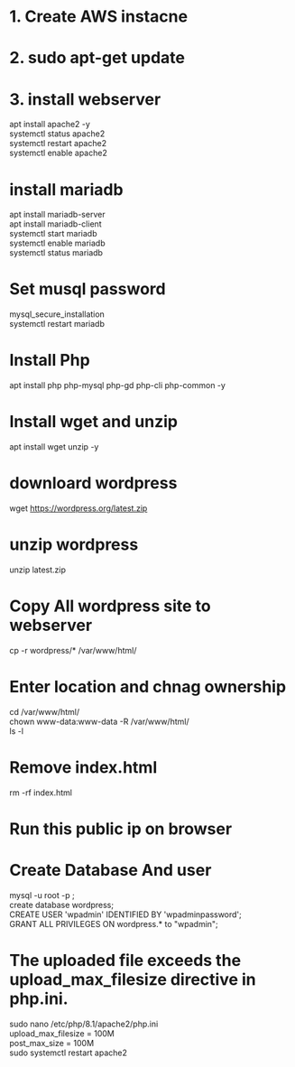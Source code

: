 # 1. Create AWS instacne
# 2. sudo apt-get update
# 3. install webserver 
   apt install apache2 -y <br>
   systemctl status apache2 <br>
   systemctl restart apache2 <br>
    systemctl enable apache2 <br>
 # install mariadb
 apt install mariadb-server <br>
 apt install mariadb-client <br>
 systemctl start mariadb <br>
 systemctl enable mariadb <br>
 systemctl status mariadb <br>
# Set musql password
 mysql_secure_installation <br>
 systemctl restart mariadb <br>

# Install Php 
apt install php php-mysql php-gd php-cli php-common -y
# Install wget and unzip 
apt install wget unzip -y
# downloard wordpress 
 wget https://wordpress.org/latest.zip

# unzip wordpress 
unzip latest.zip

# Copy All wordpress site to webserver 
 cp -r wordpress/* /var/www/html/
# Enter location and chnag ownership 
 cd /var/www/html/ <br>
 chown www-data:www-data -R /var/www/html/ <br>
ls -l
# Remove index.html 
 rm -rf index.html
# Run this public ip on browser 

# Create Database And user 
 mysql -u root -p ;<br>
create database wordpress; <br>
CREATE USER 'wpadmin' IDENTIFIED BY 'wpadminpassword'; <br>
GRANT ALL PRIVILEGES ON wordpress.* to "wpadmin"; <br>


# The uploaded file exceeds the upload_max_filesize directive in php.ini.
sudo nano /etc/php/8.1/apache2/php.ini <br>
upload_max_filesize = 100M <br>
post_max_size = 100M <br>
sudo systemctl restart apache2 <br>







